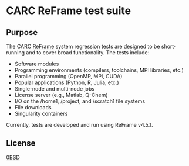 # CARC ReFrame test suite

## Purpose

The CARC [ReFrame](https://reframe-hpc.readthedocs.io/en/stable/index.html) system regression tests are designed to be short-running and to cover broad functionality. The tests include:

- Software modules
- Programming environments (compilers, toolchains, MPI libraries, etc.)
- Parallel programming (OpenMP, MPI, CUDA)
- Popular applications (Python, R, Julia, etc.)
- Single-node and multi-node jobs
- License server (e.g., Matlab, Q-Chem)
- I/O on the /home1, /project, and /scratch1 file systems
- File downloads
- Singularity containers

Currently, tests are developed and run using ReFrame v4.5.1.

## License

[0BSD](LICENSE)
